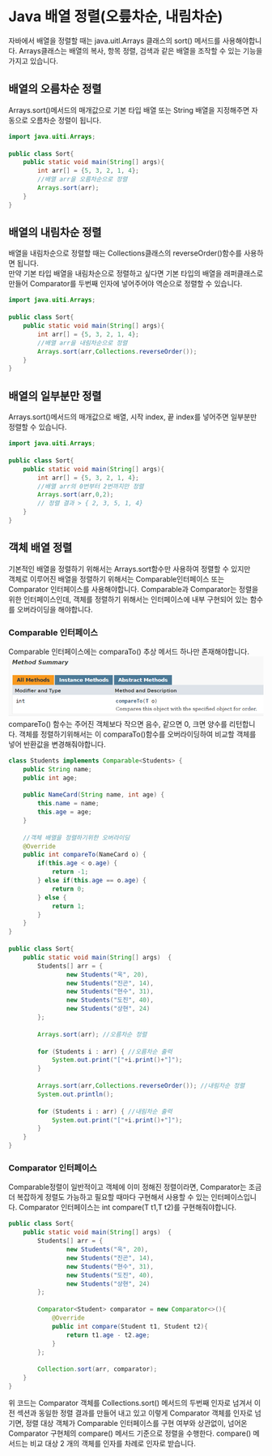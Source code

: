 # **Java 배열 정렬(오릎차순, 내림차순)**
자바에서 배열을 정렬할 때는 java.uitl.Arrays 클래스의 sort() 메서드를 사용해야합니다.
Arrays클래스는 배열의 복사, 항목 정렬, 검색과 같은 배열을 조작할 수 있는 기능을 가지고 있습니다.

## 배열의 오름차순 정렬
Arrays.sort()메서드의 매개값으로 기본 타입 배열 또는
String 배열을 지정해주면 자동으로 오름차순 정렬이 됩니다.
```java
import java.uiti.Arrays;

public class Sort{
    public static void main(String[] args){
        int arr[] = {5, 3, 2, 1, 4};
        //배열 arr을 오름차순으로 정렬
        Arrays.sort(arr);
    }
}
```

## 배열의 내림차순 정렬
배열을 내림차순으로 정렬할 때는 Collections클래스의 reverseOrder()함수를 사용하면 됩니다.  
만약 기본 타입 배열을 내림차순으로 정렬하고 싶다면 기본 타입의 배열을 래퍼클래스로 만들어 Comparator를 두번째 인자에 넣어주어야 역순으로 정렬할 수 있습니다.
```java
import java.uiti.Arrays;

public class Sort{
    public static void main(String[] args){
        int arr[] = {5, 3, 2, 1, 4};
        //배열 arr을 내림차순으로 정렬
        Arrays.sort(arr,Collections.reverseOrder());
    }
}
```

## 배열의 일부분만 정렬
Arrays.sort()메서드의 매개값으로 배열, 시작 index, 끝 index를 넣어주면 일부분만 정렬할 수 있습니다.
```java
import java.uiti.Arrays;

public class Sort{
    public static void main(String[] args){
        int arr[] = {5, 3, 2, 1, 4};
        //배열 arr의 0번부터 2번까지만 정렬
        Arrays.sort(arr,0,2);
        // 정렬 결과 > { 2, 3, 5, 1, 4}
    }
}
```

## 객체 배열 정렬
기본적인 배열을 정렬하기 위해서는 Arrays.sort함수만 사용하여 정렬할 수 있지만  
객체로 이루어진 배열을 정렬하기 위해서는 Comparable인터페이스 또는 Comparator 인터페이스를 사용해야합니다.
Comparable과 Comparator는 정렬을 위한 인터페이스인데, 객체를 정렬하기 위해서는 인터페이스에 내부 구현되어 있는 함수를 오버라이딩을 해야합니다.

### Comparable 인터페이스
Comparable 인터페이스에는 comparaTo() 추상 메서드 하나만 존재해야합니다.
![img.png](asset/자바%20정렬%20img1.png)  
compareTo() 함수는 주어진 객체보다 작으면 음수, 같으면 0, 크면 양수를 리턴합니다.
객체를 정렬하기위해서는 이 comparaTo()함수를 오버라이딩하여 비교할 객체를 넣어 반환값을 변경해줘야합니다.
```java
class Students implements Comparable<Students> {
	public String name;
	public int age;
	
	public NameCard(String name, int age) {
		this.name = name;
		this.age = age;
	}

    //객체 배열을 정렬하기위한 오버라이딩
	@Override
	public int compareTo(NameCard o) {
		if(this.age < o.age) {
			return -1;
		} else if(this.age == o.age) {
			return 0;
		} else {
			return 1;
		}
	}
}

public class Sort{
    public static void main(String[] args)  {
        Students[] arr = {
                new Students("욱", 20),
                new Students("진곤", 14),
                new Students("현수", 31),
                new Students("도진", 40),
                new Students("상현", 24)
        };

        Arrays.sort(arr); //오름차순 정렬

        for (Students i : arr) { //오름차순 출력
            System.out.print("["+i.print()+"]");
        }

        Arrays.sort(arr,Collections.reverseOrder()); //내림차순 정렬
        System.out.println();

        for (Students i : arr) { //내림차순 출력
            System.out.print("["+i.print()+"]");
        }
    }
}

```
### Comparator 인터페이스
Comparable정렬이 일반적이고 객체에 이미 정해진 정렬이라면, Comparator는 조금 더 복잡하게 정렬도 가능하고 필요할 때마다 구현해서 사용할 수 있는 인터페이스입니다.
Comparator 인터페이스는 int compare(T t1,T t2)를 구현해줘야합니다.
```java
public class Sort{
    public static void main(String[] args)  {
        Students[] arr = {
                new Students("욱", 20),
                new Students("진곤", 14),
                new Students("현수", 31),
                new Students("도진", 40),
                new Students("상현", 24)
        };

        Comparator<Student> comparator = new Comparator<>(){
            @Override
            public int compare(Student t1, Student t2){
                return t1.age - t2.age;
            }
        };
        
        Collection.sort(arr, comparator);
    }
}
```  
위 코드는 Comparator 객체를 Collections.sort() 메서드의 두번째 인자로 넘겨서 이전 섹션과 동일한 정렬 결과를 만들어 내고 있고
이렇게 Comparator 객체를 인자로 넘기면, 정렬 대상 객체가 Comparable 인터페이스를 구현 여부와 상관없이, 
넘어온 Comparator 구현체의 compare() 메서드 기준으로 정렬을 수행한다. compare() 메서드는 비교 대상 2 개의 객체를 인자를 차례로 인자로 받습니다.
